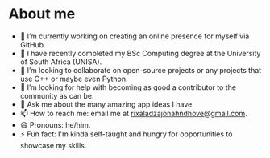 # About me

- 🔭 I’m currently working on creating an online presence for myself via GitHub.
- 🌱 I have recently completed my BSc Computing degree at the University of South Africa (UNISA). 
- 👯 I’m looking to collaborate on open-source projects or any projects that use C++ or maybe even Python.
- 🤔 I’m looking for help with becoming as good a contributor to the community as can be.
- 💬 Ask me about the many amazing app ideas I have.
- 📫 How to reach me: email me at rixaladzajonahndhove@gmail.com.
- 😄 Pronouns: he/him.
- ⚡ Fun fact: I'm kinda self-taught and hungry for opportunities to showcase my skills.

